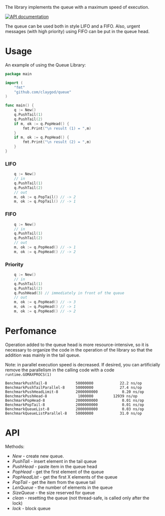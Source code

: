 The library implements the queue with a maximum speed of execution.

[![API documentation](https://godoc.org/github.com/claygod/queue?status.svg)](https://godoc.org/github.com/claygod/queue)

The queue can be used both in style LIFO and a FIFO. Also, urgent messages (with high priority) using FIFO can be put in the queue head.

# Usage

An example of using the Queue Library:
```Go
package main

import (
	"fmt"
	"github.com/claygod/queue"
)

func main() {
	q := New()
	q.PushTail(1)
	q.PushTail(2)
	if m, ok := q.PopHead() {
		fmt.Print("\n result (1) = ",m)
	}
	if m, ok := q.PopHead() {
		fmt.Print("\n result (2) = ",m)
	}
}
```

### LIFO

```Go
	q := New()
	// in
	q.PushTail(1)
	q.PushTail(2)
	// out
	m, ok := q.PopTail() // -> 2
	m, ok := q.PopTail() // -> 1
```

### FIFO

```Go
	q := New()
	// in
	q.PushTail(1)
	q.PushTail(2)
	// out
	m, ok := q.PopHead() // -> 1
	m, ok := q.PopHead() // -> 2
```

### Priority

```Go
	q := New()
	// in
	q.PushTail(1)
	q.PushTail(2)
	q.PushHead(3) // immediately in front of the queue
	// out
	m, ok := q.PopHead() // -> 3
	m, ok := q.PopHead() // -> 1
	m, ok := q.PopHead() // -> 2
```

# Perfomance

Operation added to the queue head is more resource-intensive,
so it is necessary to organize the code in the operation of
the library so that the addition was mainly in the tail queue.

Note: in parallel execution speed is decreased. If desired, you can artificially
remove the parallelism in the calling code with a code `runtime.GOMAXPROCS(1)`

```
BenchmarkPushTail-8            	50000000	        22.2 ns/op
BenchmarkPushTailParallel-8    	50000000	        27.4 ns/op
BenchmarkPushHeadLimit-8       	2000000000	         0.20 ns/op
BenchmarkPushHead-8            	 1000000	     12939 ns/op
BenchmarkPopHead-8             	2000000000	         0.01 ns/op
BenchmarkPopTail-8             	2000000000	         0.01 ns/op
BenchmarkQueueList-8           	2000000000	         0.03 ns/op
BenchmarkQueueListParallel-8   	50000000	        31.0 ns/op
```

# API

Methods:
-  *New* - create new queue.
-  *PushTai*l - insert element in the tail queue
-  *PushHead* - paste item in the queue head
-  *PopHead* - get the first element of the queue
-  *PopHeadList* - get the first X elements of the queue
-  *PopTail* - get the item from the queue tail
-  *LenQueue* - the number of elements in the queue
-  *SizeQueue* - the size reserved for queue
-  *clean* - resetting the queue (not thread-safe, is called only after the lock)
-  *lock* - block queue



